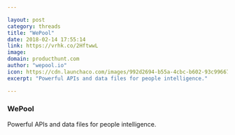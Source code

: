 ```yaml
---

layout: post
category: threads
title: "WePool"
date: 2018-02-14 17:55:14
link: https://vrhk.co/2HftwwL
image: 
domain: producthunt.com
author: "wepool.io"
icon: https://cdn.launchaco.com/images/992d2694-b55a-4cbc-b602-93c99667281f.png
excerpt: "Powerful APIs and data files for people intelligence."

---
```


### WePool

Powerful APIs and data files for people intelligence.